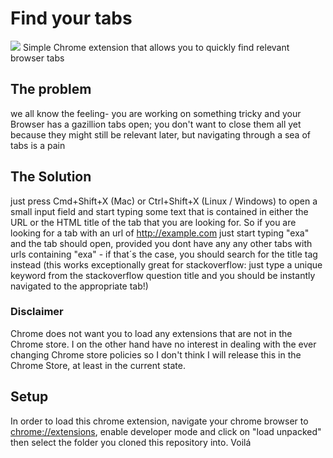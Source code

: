 # Find your tabs
![](findTab.gif)
Simple Chrome extension that allows you to quickly find relevant browser tabs

## The problem
we all know the feeling- you are working on something tricky and your Browser has a gazillion tabs open; you don't want to close them all yet because they might still be relevant later, but navigating through a sea of tabs is a pain

## The Solution
just press Cmd+Shift+X (Mac) or Ctrl+Shift+X (Linux / Windows) to open a small input field and start typing some text that is contained in either the URL or the HTML title of the tab that you are looking for.
So if you are looking for a tab with an url of http://example.com just start typing "exa" and the tab should open, provided you dont have any any other tabs with urls containing "exa" - if that´s the case, you should search for the title tag instead (this works exceptionally great for stackoverflow: just type a unique keyword from the stackoverflow question title and you should be instantly navigated to the appropriate tab!)

### Disclaimer
Chrome does not want you to load any extensions that are not in the Chrome store.
I on the other hand have no interest in dealing with the ever changing Chrome store policies so I don't think I will release this in the Chrome Store, at least in the current state. 

## Setup 
In order to load this chrome extension, navigate your chrome browser to [chrome://extensions](chrome://extensions), enable developer mode and click on "load unpacked" then select the folder you cloned this repository into. Voilá